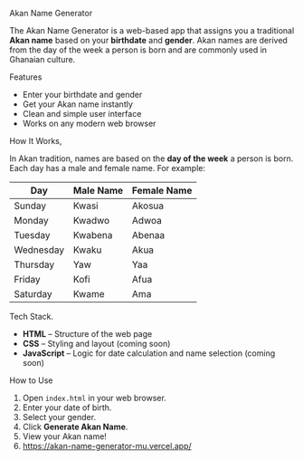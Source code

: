  Akan Name Generator 

The Akan Name Generator is a web-based app that assigns you a traditional **Akan name** based on your **birthdate** and **gender**. Akan names are derived from the day of the week a person is born and are commonly used in Ghanaian culture.

Features

- Enter your birthdate and gender
- Get your Akan name instantly
- Clean and simple user interface
- Works on any modern web browser

How It Works,

In Akan tradition, names are based on the **day of the week** a person is born. Each day has a male and female name. For example:

| Day       | Male Name | Female Name |
|-----------|-----------|-------------|
| Sunday    | Kwasi     | Akosua      |
| Monday    | Kwadwo    | Adwoa       |
| Tuesday   | Kwabena   | Abenaa      |
| Wednesday | Kwaku     | Akua        |
| Thursday  | Yaw       | Yaa         |
| Friday    | Kofi      | Afua        |
| Saturday  | Kwame     | Ama         |

 Tech Stack.

- **HTML** – Structure of the web page
- **CSS** – Styling and layout (coming soon)
- **JavaScript** – Logic for date calculation and name selection (coming soon)

 How to Use

1. Open `index.html` in your web browser.
2. Enter your date of birth.
3. Select your gender.
4. Click **Generate Akan Name**.
5. View your Akan name!
6. https://akan-name-generator-mu.vercel.app/
